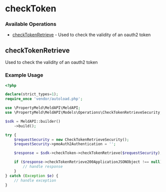 # checkToken

### Available Operations

* [checkTokenRetrieve](#checktokenretrieve) - Used to check the validity of an oauth2 token

## checkTokenRetrieve

Used to check the validity of an oauth2 token

### Example Usage

```php
<?php

declare(strict_types=1);
require_once 'vendor/autoload.php';

use \PropertyMeld\MeldAPI\MeldAPI;
use \PropertyMeld\MeldAPI\Models\Operations\CheckTokenRetrieveSecurity;

$sdk = MeldAPI::builder()
    ->build();

try {
    $requestSecurity = new CheckTokenRetrieveSecurity();
    $requestSecurity->pmoAuth2Authentication = '';

    $response = $sdk->checkToken->checkTokenRetrieve($requestSecurity);

    if ($response->checkTokenRetrieve200ApplicationJSONObject !== null) {
        // handle response
    }
} catch (Exception $e) {
    // handle exception
}
```
